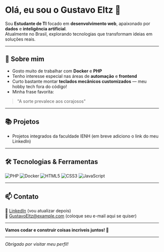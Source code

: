 # Olá, eu sou o Gustavo Eltz 👋

Sou **Estudante de TI** focado em **desenvolvimento web**, apaixonado por **dados** e **inteligência artificial**.  
Atualmente no Brasil, explorando tecnologias que transformam ideias em soluções reais.

---

## 🚀 Sobre mim

- Gosto muito de trabalhar com **Docker** e **PHP**  
- Tenho interesse especial nas áreas de **automação** e **frontend**  
- Curto bastante montar **teclados mecânicos customizados** — meu hobby tech fora do código!  
- Minha frase favorita:  
> "A sorte prevalece aos corajosos"  

---

## 📚 Projetos

- Projetos integrados da faculdade IENH (em breve adiciono o link do meu LinkedIn)

---

## 🛠️ Tecnologias & Ferramentas

<div>
  <img alt="PHP" src="https://img.shields.io/badge/-PHP-777BB4?style=flat-square&logo=php&logoColor=white" />
  <img alt="Docker" src="https://img.shields.io/badge/-Docker-2496ED?style=flat-square&logo=docker&logoColor=white" />
  <img alt="HTML5" src="https://img.shields.io/badge/-HTML5-E34F26?style=flat-square&logo=html5&logoColor=white" />
  <img alt="CSS3" src="https://img.shields.io/badge/-CSS3-1572B6?style=flat-square&logo=css3&logoColor=white" />
  <img alt="JavaScript" src="https://img.shields.io/badge/-JavaScript-F7DF1E?style=flat-square&logo=javascript&logoColor=black" />
</div>

---

## 📫 Contato

🔗 [LinkedIn](#) (vou atualizar depois)  
📧 GustavoEltz@example.com (coloque seu e-mail aqui se quiser)  

---

**Vamos codar e construir coisas incríveis juntos! 🚀**

---

_Obrigado por visitar meu perfil!_


